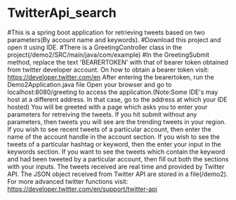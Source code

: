 # TwitterApi_search
 #This is a spring boot application for retrieving tweets based on two parameters(By account name and keywords).
 #Download this project and open it using IDE.
  #There is a GreetingController class in the project(/demo2/SRC/main/java/com/example)
  #In the GreetingSubmit method, replace the text 'BEARERTOKEN' with that of bearer token obtained from twitter developer account.
  On how to obtain a bearer token visit: https://developer.twitter.com/en
  After entering the bearertoken, run the Demo2Application.java file
  Open your browser and go to localhost:8080/greeting to access the application.(Note:Some IDE's may host at a different address. In that case, go to the address at which your IDE hosted)
  You will be greeted with a page which asks you to enter your parameters for retreiving the tweets. If you hit submit without any parameters, then tweets you will see are the trending tweets in your region.
  If you wish to see recent tweets of a particular account, then enter the name of the account handle in the account section.
  If you wish to see the tweets of a particular hashtag or keyword, then the enter your input in the keywords section.
  If you want to see the tweets which contain the keyword and had been tweeted by a particular account, then fill out both the sections with your inputs.
  The tweets received are real time and provided by Twitter API. The JSON object received from Twitter API are stored in a file(/demo2). 
  For more advanced twitter functions visit: https://developer.twitter.com/en/support/twitter-api
  
  
  
